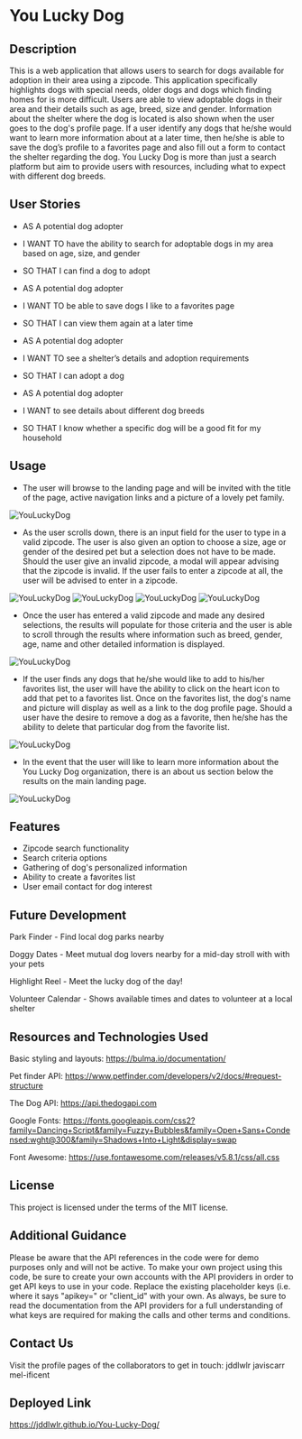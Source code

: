 # You Lucky Dog 


## Description

This is a web application that allows users to search for dogs available for adoption in their area using a zipcode. This application 
specifically highlights dogs with special needs, older dogs and dogs which finding homes for is more difficult. Users are able to view adoptable dogs in their area and their details such as age, breed, size and gender. Information about the shelter where the dog is located is also shown when the user goes to the dog's profile page.  If a user identify any dogs that he/she would want to learn more information about at a later time, then he/she is able to save the dog’s profile to a favorites page and also fill out a form to contact the shelter regarding the dog.  You Lucky Dog is more than just a search platform but aim to provide users with resources, including what to expect with different dog breeds.

## User Stories

- AS A potential dog adopter 
- I WANT TO have the ability to search for adoptable dogs in my area based on age, size, and gender 
- SO THAT I can find a dog to adopt

- AS A potential dog adopter 
- I WANT TO be able to save dogs I like to a favorites page 
- SO THAT I can view them again at a later time

- AS A potential dog adopter
- I WANT TO see a shelter’s details and adoption requirements 
- SO THAT I can adopt a dog

- AS A potential dog adopter 
- I WANT to see details about different dog breeds
- SO THAT I know whether a specific dog will be a good fit for my household

## Usage

- The user will browse to the landing page and will be invited with the title of the page, active navigation links and a picture of a lovely pet family.

![YouLuckyDog](assets/images/homepage.JPG)

- As the user scrolls down, there is an input field for the user to type in a valid zipcode. The user is also given an option to choose a size, age or gender of the desired pet but a selection does not have to be made. Should the user give an invalid zipcode, a modal will appear advising that the zipcode is invalid. If the user fails to enter a zipcode at all, the user will be advised to enter in a zipcode. 

![YouLuckyDog](assets/images/search.JPG)
![YouLuckyDog](assets/images/invalid.JPG)
![YouLuckyDog](assets/images/zipcode.JPG)
![YouLuckyDog](assets/images/search-criteria.JPG)

- Once the user has entered a valid zipcode and made any desired selections, the results will populate for those criteria and the user is able to scroll through the results where information such as breed, gender, age, name and other detailed information is displayed. 

![YouLuckyDog](assets/images/search-results.JPG)

- If the user finds any dogs that he/she would like to add to his/her favorites list, the user will have the ability to click on the heart icon to add that pet to a favorites list. Once on the favorites list, the dog's name and picture will display as well as a link to the dog profile page. Should a user have the desire to remove a dog as a favorite, then he/she has the ability to delete that particular dog from the favorite list. 

![YouLuckyDog](assets/images/saved-favorites.JPG)

- In the event that the user will like to learn more information about the You Lucky Dog organization, there is an about us section below the results on the main landing page. 

![YouLuckyDog](assets/images/aboutUs.JPG)


## Features

- Zipcode search functionality
- Search criteria options
- Gathering of dog's personalized information
- Ability to create a favorites list
- User email contact for dog interest 



## Future Development

Park Finder 
    - Find local dog parks nearby

Doggy Dates
    - Meet mutual dog lovers nearby for a mid-day stroll with with your pets

Highlight Reel
    - Meet the lucky dog of the day!

Volunteer Calendar
    - Shows available times and dates to volunteer at a local shelter

## Resources and Technologies Used

Basic styling and layouts:  https://bulma.io/documentation/

Pet finder API: https://www.petfinder.com/developers/v2/docs/#request-structure

The Dog API:  https://api.thedogapi.com

Google Fonts: https://fonts.googleapis.com/css2?family=Dancing+Script&family=Fuzzy+Bubbles&family=Open+Sans+Condensed:wght@300&family=Shadows+Into+Light&display=swap

Font Awesome: https://use.fontawesome.com/releases/v5.8.1/css/all.css

## License
This project is licensed under the terms of the MIT license.

## Additional Guidance

Please be aware that the API references in the code were for demo purposes only and will not be active.  To make your own project using this code, be sure to create your own accounts with the API providers in order to get API keys to use in your code.  Replace the existing placeholder keys (i.e. where it says "apikey=" or "client_id" with your own.  As always, be sure to read the documentation from the API providers for a full understanding of what keys are required for making the calls and other terms and conditions.

## Contact Us
Visit the profile pages of the collaborators to get in touch:
    jddlwlr
    javiscarr
    mel-ificent

## Deployed Link

https://jddlwlr.github.io/You-Lucky-Dog/




